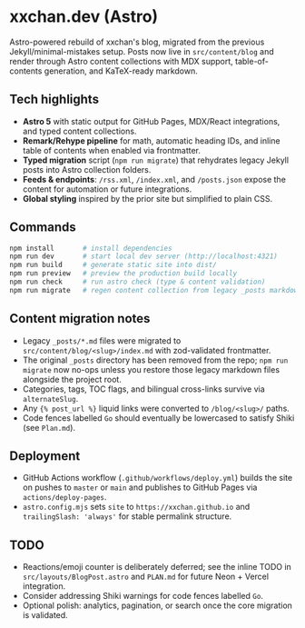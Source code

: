 # xxchan.dev (Astro)

Astro-powered rebuild of xxchan's blog, migrated from the previous Jekyll/minimal-mistakes setup. Posts now live in `src/content/blog` and render through Astro content collections with MDX support, table-of-contents generation, and KaTeX-ready markdown.

## Tech highlights
- **Astro 5** with static output for GitHub Pages, MDX/React integrations, and typed content collections.
- **Remark/Rehype pipeline** for math, automatic heading IDs, and inline table of contents when enabled via frontmatter.
- **Typed migration** script (`npm run migrate`) that rehydrates legacy Jekyll posts into Astro collection folders.
- **Feeds & endpoints**: `/rss.xml`, `/index.xml`, and `/posts.json` expose the content for automation or future integrations.
- **Global styling** inspired by the prior site but simplified to plain CSS.

## Commands

```bash
npm install       # install dependencies
npm run dev       # start local dev server (http://localhost:4321)
npm run build     # generate static site into dist/
npm run preview   # preview the production build locally
npm run check     # run astro check (type & content validation)
npm run migrate   # regen content collection from legacy _posts markdown
```

## Content migration notes
- Legacy `_posts/*.md` files were migrated to `src/content/blog/<slug>/index.md` with zod-validated frontmatter.
- The original `_posts` directory has been removed from the repo; `npm run migrate` now no-ops unless you restore those legacy markdown files alongside the project root.
- Categories, tags, TOC flags, and bilingual cross-links survive via `alternateSlug`.
- Any `{% post_url %}` liquid links were converted to `/blog/<slug>/` paths.
- Code fences labelled `Go` should eventually be lowercased to satisfy Shiki (see `Plan.md`).

## Deployment
- GitHub Actions workflow (`.github/workflows/deploy.yml`) builds the site on pushes to `master` or `main` and publishes to GitHub Pages via `actions/deploy-pages`.
- `astro.config.mjs` sets `site` to `https://xxchan.github.io` and `trailingSlash: 'always'` for stable permalink structure.

## TODO
- Reactions/emoji counter is deliberately deferred; see the inline TODO in `src/layouts/BlogPost.astro` and `PLAN.md` for future Neon + Vercel integration.
- Consider addressing Shiki warnings for code fences labelled `Go`.
- Optional polish: analytics, pagination, or search once the core migration is validated.
